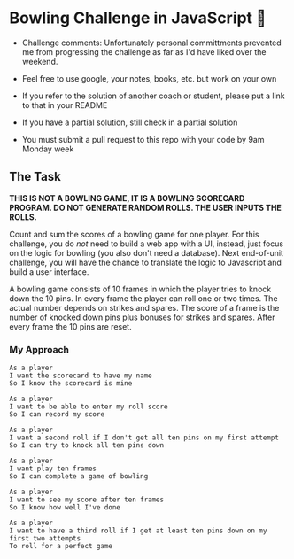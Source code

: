 Bowling Challenge in JavaScript :bowling:
=================

- Challenge comments: Unfortunately personal committments prevented me from progressing the challenge as far as I'd have liked over the weekend.

- Feel free to use google, your notes, books, etc. but work on your own
- If you refer to the solution of another coach or student, please put a link to that in your README
- If you have a partial solution, still check in a partial solution
- You must submit a pull request to this repo with your code by 9am Monday week

## The Task

**THIS IS NOT A BOWLING GAME, IT IS A BOWLING SCORECARD PROGRAM. DO NOT GENERATE RANDOM ROLLS. THE USER INPUTS THE ROLLS.**

Count and sum the scores of a bowling game for one player. For this challenge, you do _not_ need to build a web app with a UI, instead, just focus on the logic for bowling (you also don't need a database). Next end-of-unit challenge, you will have the chance to translate the logic to Javascript and build a user interface.

A bowling game consists of 10 frames in which the player tries to knock down the 10 pins. In every frame the player can roll one or two times. The actual number depends on strikes and spares. The score of a frame is the number of knocked down pins plus bonuses for strikes and spares. After every frame the 10 pins are reset.

### My Approach

```
As a player
I want the scorecard to have my name
So I know the scorecard is mine

As a player
I want to be able to enter my roll score 
So I can record my score

As a player
I want a second roll if I don't get all ten pins on my first attempt
So I can try to knock all ten pins down

As a player
I want play ten frames
So I can complete a game of bowling

As a player
I want to see my score after ten frames
So I know how well I've done

As a player
I want to have a third roll if I get at least ten pins down on my first two attempts
To roll for a perfect game
```
